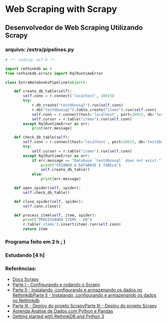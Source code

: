 # Web Scraping with Scrapy

## Desenvolvedor de Web Scraping Utilizando Scrapy

### arquivo: /extra/pipelines.py

```python
# -*- coding: utf-8 -*-

import rethinkdb as r
from rethinkdb.errors import RqlRuntimeError

class ExtraNotebooksPipeline(object):

    def create_db_table(self):
        self.conn = r.connect('localhost', 28015)
        try:
            r.db_create("testdbnosql").run(self.conn)
            r.db("testdbnosql").table_create("items").run(self.conn)
            self.conn = r.connect(host='localhost', port=28015, db='testdbnosql')
            self.cursor = r.table("items").run(self.conn)
        except RqlRuntimeError as err:
            print(err.message)

    def check_db_table(self):
        self.conn = r.connect(host='localhost', port=28015, db='testdbnosql')
        try:
            self.cursor = r.table("items").run(self.conn)
        except RqlRuntimeError as err:
            if err.message == "Database `testdbnosql` does not exist.":
                print("CRIANDO A DATABASE E TABELA")
                self.create_db_table()
            else:
                print(err.message)

    def open_spider(self, spider):
        self.check_db_table()

    def close_spider(self, spider):
        self.conn.close()

    def process_item(self, item, spider):
        print("PROCESSANDO ITEMS - DB")
        r.table('items').insert(item).run(self.conn)
        return item


```


### Programa feito em 2 h ; )

### Estudando [4 h]

### Referências:
  - [Docs Scrapy](https://doc.scrapy.org/en/1.3/ "Scrapy 1.3 - Docs")
  - [Parte I - Configurando e rodando o Scrapy](http://www.gilenofilho.com.br/usando-o-scrapy-e-o-rethinkdb-para-capturar-e-armazenar-dados-imobiliarios-parte-i/ "Gileno Filho Blog")
  - [Parte II - Instalando, configurando e armazenando os dados no RethinkdbParte II - Instalando, configurando e armazenando os dados no Rethinkdb](http://www.gilenofilho.com.br/usando-o-scrapy-e-o-rethinkdb-para-capturar-e-armazenar-dados-imobiliarios-parte-ii/ "Gileno Filho Blog")
  - [Parte III - Deploy do projeto ScrapyParte III - Deploy do projeto Scrapy](http://www.gilenofilho.com.br/usando-o-scrapy-e-o-rethinkdb-para-capturar-e-armazenar-dados-imobiliarios-parte-iii/ "Pycursos.com Gileno")
  - [Aprenda Análise de Dados com Python e Pandas](https://www.pycursos.com/pandas/ "Gileno Filho Blog")
  - [Getting started with RethinkDB and Python 3](https://rethinkdb.com/blog/chad-lung-python3/ "Rethinkdb with python3")
